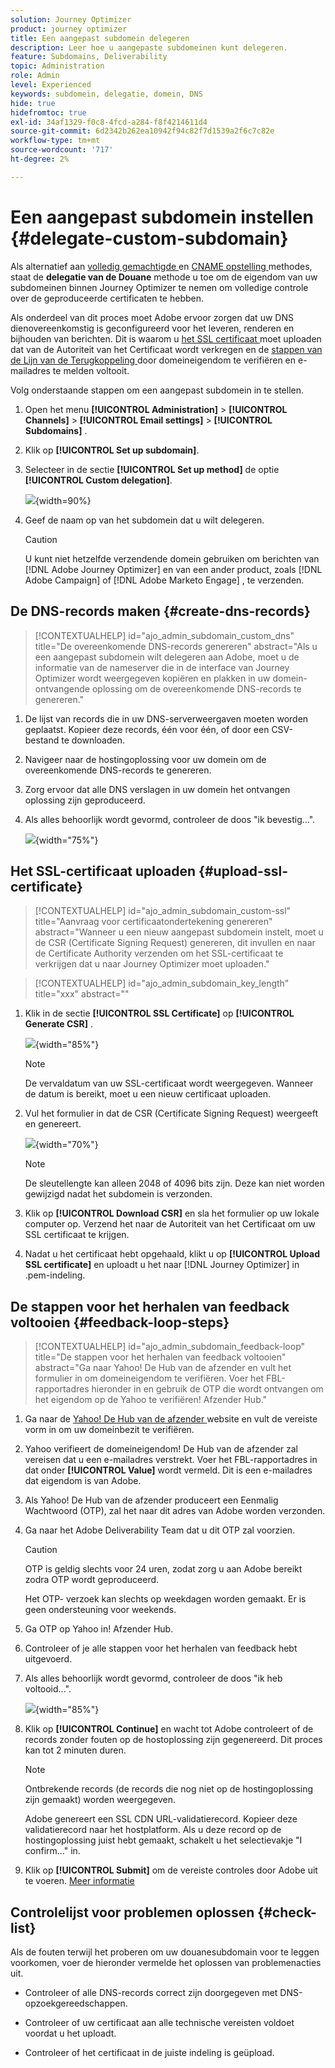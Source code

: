 ```yaml
---
solution: Journey Optimizer
product: journey optimizer
title: Een aangepast subdomein delegeren
description: Leer hoe u aangepaste subdomeinen kunt delegeren.
feature: Subdomains, Deliverability
topic: Administration
role: Admin
level: Experienced
keywords: subdomein, delegatie, domein, DNS
hide: true
hidefromtoc: true
exl-id: 34af1329-f0c8-4fcd-a284-f8f4214611d4
source-git-commit: 6d2342b262ea10942f94c82f7d1539a2f6c7c82e
workflow-type: tm+mt
source-wordcount: '717'
ht-degree: 2%

---
```


# Een aangepast subdomein instellen {#delegate-custom-subdomain}

Als alternatief aan [ volledig gemachtigde ](about-subdomain-delegation.md#full-subdomain-delegation) en [ CNAME opstelling ](about-subdomain-delegation.md#cname-subdomain-delegation) methodes, staat de **delegatie van de Douane** methode u toe om de eigendom van uw subdomeinen binnen Journey Optimizer te nemen om volledige controle over de geproduceerde certificaten te hebben.

Als onderdeel van dit proces moet Adobe ervoor zorgen dat uw DNS dienovereenkomstig is geconfigureerd voor het leveren, renderen en bijhouden van berichten. Dit is waarom u [ het SSL certificaat ](#upload-ssl-certificate) moet uploaden dat van de Autoriteit van het Certificaat wordt verkregen en de [ stappen van de Lijn van de Terugkoppeling ](#feedback-loop-steps) door domeineigendom te verifiëren en e-mailadres te melden voltooit.

Volg onderstaande stappen om een aangepast subdomein in te stellen.

1. Open het menu **[!UICONTROL Administration]** > **[!UICONTROL Channels]** > **[!UICONTROL Email settings]** > **[!UICONTROL Subdomains]** .

1. Klik op **[!UICONTROL Set up subdomain]**.

1. Selecteer in de sectie **[!UICONTROL Set up method]** de optie **[!UICONTROL Custom delegation]**.

   ![](assets/subdomain-method-custom.png){width=90%}

1. Geef de naam op van het subdomein dat u wilt delegeren.

   >[!CAUTION]
   >
   >U kunt niet hetzelfde verzendende domein gebruiken om berichten van [!DNL Adobe Journey Optimizer] en van een ander product, zoals [!DNL Adobe Campaign] of [!DNL Adobe Marketo Engage] , te verzenden.

## De DNS-records maken {#create-dns-records}

>[!CONTEXTUALHELP]
>id="ajo_admin_subdomain_custom_dns"
>title="De overeenkomende DNS-records genereren"
>abstract="Als u een aangepast subdomein wilt delegeren aan Adobe, moet u de informatie van de nameserver die in de interface van Journey Optimizer wordt weergegeven kopiëren en plakken in uw domein-ontvangende oplossing om de overeenkomende DNS-records te genereren."

1. De lijst van records die in uw DNS-serverweergaven moeten worden geplaatst. Kopieer deze records, één voor één, of door een CSV-bestand te downloaden.

1. Navigeer naar de hostingoplossing voor uw domein om de overeenkomende DNS-records te genereren.

1. Zorg ervoor dat alle DNS verslagen in uw domein het ontvangen oplossing zijn geproduceerd.

1. Als alles behoorlijk wordt gevormd, controleer de doos &quot;ik bevestig...&quot;.

   ![](assets/subdomain-custom-submit.png){width="75%"}

## Het SSL-certificaat uploaden {#upload-ssl-certificate}

>[!CONTEXTUALHELP]
>id="ajo_admin_subdomain_custom-ssl"
>title="Aanvraag voor certificaatondertekening genereren"
>abstract="Wanneer u een nieuw aangepast subdomein instelt, moet u de CSR (Certificate Signing Request) genereren, dit invullen en naar de Certificate Authority verzenden om het SSL-certificaat te verkrijgen dat u naar Journey Optimizer moet uploaden."

>[!CONTEXTUALHELP]
>id="ajo_admin_subdomain_key_length"
>title="xxx"
>abstract=""

1. Klik in de sectie **[!UICONTROL SSL Certificate]** op **[!UICONTROL Generate CSR]** .

   ![](assets/subdomain-custom-ssl-certificate.png){width="85%"}

   >[!NOTE]
   >
   >De vervaldatum van uw SSL-certificaat wordt weergegeven. Wanneer de datum is bereikt, moet u een nieuw certificaat uploaden.

1. Vul het formulier in dat de CSR (Certificate Signing Request) weergeeft en genereert.

   ![](assets/subdomain-custom-generate-csr.png){width="70%"}

   >[!NOTE]
   >
   >De sleutellengte kan alleen 2048 of 4096 bits zijn. Deze kan niet worden gewijzigd nadat het subdomein is verzonden.

1. Klik op **[!UICONTROL Download CSR]** en sla het formulier op uw lokale computer op. Verzend het naar de Autoriteit van het Certificaat om uw SSL certificaat te krijgen.

1. Nadat u het certificaat hebt opgehaald, klikt u op **[!UICONTROL Upload SSL certificate]** en uploadt u het naar [!DNL Journey Optimizer] in .pem-indeling.

## De stappen voor het herhalen van feedback voltooien {#feedback-loop-steps}

>[!CONTEXTUALHELP]
>id="ajo_admin_subdomain_feedback-loop"
>title="De stappen voor het herhalen van feedback voltooien"
>abstract="Ga naar Yahoo! De Hub van de afzender en vult het formulier in om domeineigendom te verifiëren. Voer het FBL-rapportadres hieronder in en gebruik de OTP die wordt ontvangen om het eigendom op de Yahoo te verifiëren! Afzender Hub."

1. Ga naar de [ Yahoo! De Hub van de afzender ](https://senders.yahooinc.com/) website en vult de vereiste vorm in om uw domeinbezit te verifiëren.

1. Yahoo verifieert de domeineigendom! De Hub van de afzender zal vereisen dat u een e-mailadres verstrekt. Voer het FBL-rapportadres in dat onder **[!UICONTROL Value]** wordt vermeld. Dit is een e-mailadres dat eigendom is van Adobe.

1. Als Yahoo! De Hub van de afzender produceert een Eenmalig Wachtwoord (OTP), zal het naar dit adres van Adobe worden verzonden.

1. Ga naar het Adobe Deliverability Team dat u dit OTP zal voorzien. <!--Specify how to reach out + any information that customer should share in the request to deliverability team to get access to the right OTP-->

   >[!CAUTION]
   >
   >OTP is geldig slechts voor 24 uren, zodat zorg u aan Adobe bereikt zodra OTP wordt geproduceerd. <!--TBC?-->
   >
   >Het OTP- verzoek kan slechts op weekdagen worden gemaakt. Er is geen ondersteuning voor weekends. <!--Add times + timezone-->

1. Ga OTP op Yahoo in! Afzender Hub.

1. Controleer of je alle stappen voor het herhalen van feedback hebt uitgevoerd.

1. Als alles behoorlijk wordt gevormd, controleer de doos &quot;ik heb voltooid...&quot;.

   ![](assets/subdomain-custom-feedback-loop.png){width="85%"}

1. Klik op **[!UICONTROL Continue]** en wacht tot Adobe controleert of de records zonder fouten op de hostoplossing zijn gegenereerd. Dit proces kan tot 2 minuten duren.

   >[!NOTE]
   >
   >Ontbrekende records (de records die nog niet op de hostingoplossing zijn gemaakt) worden weergegeven.

   Adobe genereert een SSL CDN URL-validatierecord. Kopieer deze validatierecord naar het hostplatform. Als u deze record op de hostingoplossing juist hebt gemaakt, schakelt u het selectievakje &quot;I confirm...&quot; in.

1. Klik op **[!UICONTROL Submit]** om de vereiste controles door Adobe uit te voeren. [Meer informatie](#submit-subdomain)

## Controlelijst voor problemen oplossen {#check-list}

Als de fouten terwijl het proberen om uw douanesubdomain voor te leggen voorkomen, voer de hieronder vermelde het oplossen van problemenacties uit.

* Controleer of alle DNS-records correct zijn doorgegeven met DNS-opzoekgereedschappen.

* Controleer of uw certificaat aan alle technische vereisten voldoet voordat u het uploadt.

* Controleer of het certificaat in de juiste indeling is geüpload.

